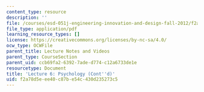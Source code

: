```yaml
---
content_type: resource
description: ''
file: /courses/esd-051j-engineering-innovation-and-design-fall-2012/f2a78d5eee40c87be54c430d235273c5_MITESD_051JF12_Lec06.pdf
file_type: application/pdf
learning_resource_types: []
license: https://creativecommons.org/licenses/by-nc-sa/4.0/
ocw_type: OCWFile
parent_title: Lecture Notes and Videos
parent_type: CourseSection
parent_uid: ccb69fa2-6392-7ade-d774-c12a6733de1e
resourcetype: Document
title: 'Lecture 6: Psychology (Cont''d)'
uid: f2a78d5e-ee40-c87b-e54c-430d235273c5
---
```

